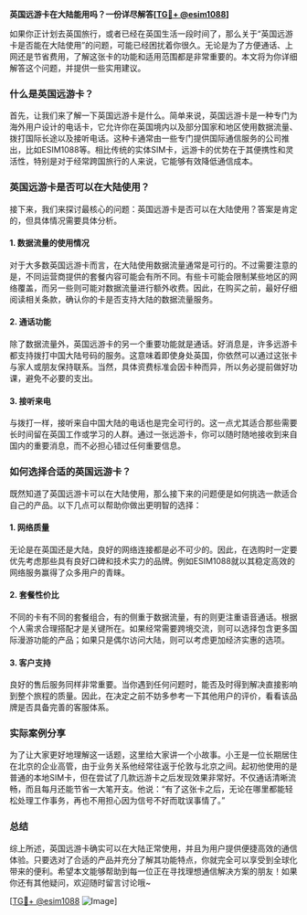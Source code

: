 **英国远游卡在大陆能用吗？一份详尽解答[[TG💪+ @esim1088](https://t.me/s/esim1088)]**

如果你正计划去英国旅行，或者已经在英国生活一段时间了，那么关于“英国远游卡是否能在大陆使用”的问题，可能已经困扰着你很久。无论是为了方便通话、上网还是节省费用，了解这张卡的功能和适用范围都是非常重要的。本文将为你详细解答这个问题，并提供一些实用建议。

### 什么是英国远游卡？

首先，让我们来了解一下英国远游卡是什么。简单来说，英国远游卡是一种专门为海外用户设计的电话卡，它允许你在英国境内以及部分国家和地区使用数据流量、拨打国际长途以及接听电话。这种卡通常由一些专门提供国际通信服务的公司推出，比如ESIM1088等。相比传统的实体SIM卡，远游卡的优势在于其便携性和灵活性，特别是对于经常跨国旅行的人来说，它能够有效降低通信成本。

### 英国远游卡是否可以在大陆使用？

接下来，我们来探讨最核心的问题：英国远游卡是否可以在大陆使用？答案是肯定的，但具体情况需要具体分析。

#### 1. 数据流量的使用情况

对于大多数英国远游卡而言，在大陆使用数据流量通常是可行的。不过需要注意的是，不同运营商提供的套餐内容可能会有所不同。有些卡可能会限制某些地区的网络覆盖，而另一些则可能对数据流量进行额外收费。因此，在购买之前，最好仔细阅读相关条款，确认你的卡是否支持大陆的数据流量服务。

#### 2. 通话功能

除了数据流量外，英国远游卡的另一个重要功能就是通话。好消息是，许多远游卡都支持拨打中国大陆号码的服务。这意味着即使身处英国，你依然可以通过这张卡与家人或朋友保持联系。当然，具体资费标准会因卡种而异，所以务必提前做好功课，避免不必要的支出。

#### 3. 接听来电

与拨打一样，接听来自中国大陆的电话也是完全可行的。这一点尤其适合那些需要长时间留在英国工作或学习的人群。通过一张远游卡，你可以随时随地接收到来自国内的重要消息，而不必担心错过任何重要信息。

### 如何选择合适的英国远游卡？

既然知道了英国远游卡可以在大陆使用，那么接下来的问题便是如何挑选一款适合自己的产品。以下几点可以帮助你做出更明智的选择：

#### 1. 网络质量

无论是在英国还是大陆，良好的网络连接都是必不可少的。因此，在选购时一定要优先考虑那些具有良好口碑和技术实力的品牌。例如ESIM1088就以其稳定高效的网络服务赢得了众多用户的青睐。

#### 2. 套餐性价比

不同的卡有不同的套餐组合，有的侧重于数据流量，有的则更注重语音通话。根据个人需求合理搭配才是关键所在。如果经常需要跨境交流，则可以选择包含更多国际漫游功能的产品；如果只是偶尔访问大陆，则可以考虑更加经济实惠的选项。

#### 3. 客户支持

良好的售后服务同样非常重要。当你遇到任何问题时，能否及时得到解决直接影响到整个旅程的质量。因此，在决定之前不妨多参考一下其他用户的评价，看看该品牌是否具备完善的客服体系。

### 实际案例分享

为了让大家更好地理解这一话题，这里给大家讲一个小故事。小王是一位长期居住在北京的企业高管，由于业务关系他经常往返于伦敦与北京之间。起初他使用的是普通的本地SIM卡，但在尝试了几款远游卡之后发现效果非常好。不仅通话清晰流畅，而且每月还能节省一大笔开支。他说：“有了这张卡之后，无论在哪里都能轻松处理工作事务，再也不用担心因为信号不好而耽误事情了。”

### 总结

综上所述，英国远游卡确实可以在大陆正常使用，并且为用户提供便捷高效的通信体验。只要选对了合适的产品并充分了解其功能特点，你就完全可以享受到全球化带来的便利。希望本文能够帮助到每一位正在寻找理想通信解决方案的朋友！如果你还有其他疑问，欢迎随时留言讨论哦~

[[TG💪+ @esim1088](https://t.me/s/esim1088) ![Image](https://i.postimg.cc/4NQfJmqS/Snipaste-2025-05-13-00-14-12.png)]